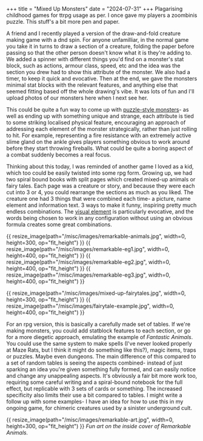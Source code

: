 +++
title = "Mixed Up Monsters"
date = "2024-07-31"
+++
Plagarising childhood games for ttrpg usage as per. I once gave my players a zoombinis puzzle. This stuff's a bit more pen and paper.
<!-- more -->
A friend and I recently played a version of the draw-and-fold creature making game with a dnd spin. For anyone unfamilliar, in the normal game you take it in turns to draw a section of a creature, folding the paper before passing so that the other person doesn't know what it is they're adding to. We added a spinner with different things you'd find on a monster's stat block, such as actions, armour class, speed, etc and the idea was the section you drew had to show this attribute of the monster. We also had a timer, to keep it quick and evocative. Then at the end, we gave the monsters minimal stat blocks with the relevant features, and anything else that seemed fitting based off the whole drawing's vibe. It was lots of fun and I'll upload photos of our monsters here when I next see her.

This could be quite a fun way to come up with [puzzle-style monsters](https://www.explorersdesign.com/the-1-hp-dragon/?utm_source=substack&utm_medium=email)- as well as ending up with something unique and strange, each attribute is tied to some striking localised physical feature, encouraging an approach of addressing each element of the monster strategically, rather than just rolling to hit. For example, representing a fire resistance with an extremely active slime gland on the ankle gives players something obvious to work around before they start throwing fireballs. What could be quite a boring aspect of a combat suddenly becomes a real focus.

Thinking about this today, I was reminded of another game I loved as a kid, which too could be easily twisted into some rpg form. Growing up, we had two spiral bound books with split pages which created mixed-up animals or fairy tales. Each page was a creature or story, and because they were each cut into 3 or 4, you could rearrange the sections as much as you liked. The creature one had 3 things that were combined each time- a picture, name element and information text. 3 ways to make it funny, inspiring pretty much endless combinations. The [visual element](https://knightattheopera.blogspot.com/2023/01/picture-book-gameplay.html) is particularly evocative, and the words being chosen to work in any configuration without using an obvious formula creates some great combinations.

{{ resize_image(path="/misc/images/remarkable-animals.jpg", width=0, height=300, op="fit_height") }}
{{ resize_image(path="/misc/images/remarkable-eg1.jpg", width=0, height=400, op="fit_height") }}
{{ resize_image(path="/misc/images/remarkable-eg2.jpg", width=0, height=400, op="fit_height") }}
{{ resize_image(path="/misc/images/remarkable-eg3.jpg", width=0, height=400, op="fit_height") }}

{{ resize_image(path="/misc/images/mixed-up-fairytales.jpg", width=0, height=300, op="fit_height") }}
{{ resize_image(path="/misc/images/fairytale-example.jpg", width=0, height=400, op="fit_height") }}

For an rpg version, this is basically a carefully made set of tables. If we're making monsters, you could add statblock features to each section, or go for a more diegetic approach, emulating the example of *Fantastic Animals*. You could use the same system to make spells (I've never looked properly at Maze Rats, but I think it might do something like this?), magic items, traps or puzzles. Maybe even dungeons. The main difference of this compared to a set of random tables is seeing the aspects combined- instead of just sparking an idea you're given something fully formed, and can easily notice and change any unappealing aspects. It's obviously a fair bit more work too, requiring some careful writing and a spiral-bound notebook for the full effect, but replicable with 3 sets of cards or something. The increased specificity also limits their use a bit compared to tables. I might write a follow up with some examples- I have an idea for how to use this in my ongoing game, for chimeric creatures used by a sinister underground cult.

{{ resize_image(path="/misc/images/remarkable-art.jpg", width=0, height=300, op="fit_height") }}
*Fun art on the inside cover of Remarkable Animals.*
